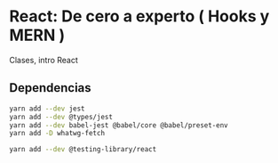 # React: De cero a experto ( Hooks y MERN )

Clases, intro React

## Dependencias

```sh
yarn add --dev jest
yarn add --dev @types/jest
yarn add --dev babel-jest @babel/core @babel/preset-env
yarn add -D whatwg-fetch

yarn add --dev @testing-library/react
```
